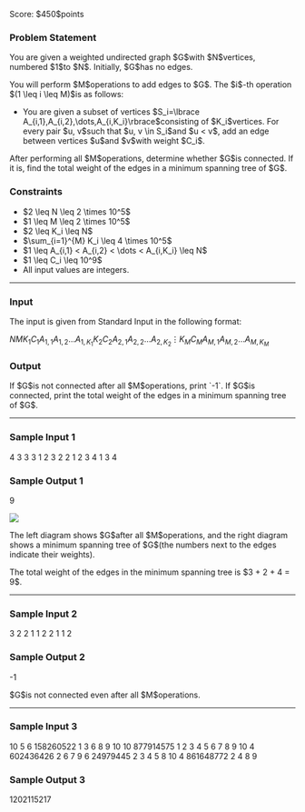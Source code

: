 
<div>

<span>

<span>

<p>
Score: $450$points
</p>

<div>

<section>

### **Problem Statement**

<p>
You are given a weighted undirected graph $G$with $N$vertices, numbered $1$to $N$. Initially, $G$has no edges.
</p>

<p>
You will perform $M$operations to add edges to $G$. The $i$-th operation $(1 \leq i \leq M)$is as follows:
</p>

<ul>

<li>
You are given a subset of vertices $S_i=\lbrace A_{i,1},A_{i,2},\dots,A_{i,K_i}\rbrace$consisting of $K_i$vertices.
For every pair $u, v$such that $u, v \in S_i$and $u < v$, add an edge between vertices $u$and $v$with weight $C_i$.
</li>

</ul>

<p>
After performing all $M$operations, determine whether $G$is connected. If it is, find the total weight of the edges in a minimum spanning tree of $G$.
</p>

</section>

</div>

<div>

<section>

### **Constraints**

<ul>

<li>
$2 \leq N \leq 2 \times 10^5$
</li>

<li>
$1 \leq M \leq 2 \times 10^5$
</li>

<li>
$2 \leq K_i \leq N$
</li>

<li>
$\sum_{i=1}^{M} K_i \leq 4 \times 10^5$
</li>

<li>
$1 \leq A_{i,1} < A_{i,2} < \dots < A_{i,K_i} \leq N$
</li>

<li>
$1 \leq C_i \leq 10^9$
</li>

<li>
All input values are integers.
</li>

</ul>

</section>

</div>

---

<div>

<div>

<section>

### **Input**

<p>
The input is given from Standard Input in the following format:
</p>

<div>

$N$$M$$K_1$$C_1$$A_{1,1}$$A_{1,2}$$\dots$$A_{1,K_1}$$K_2$$C_2$$A_{2,1}$$A_{2,2}$$\dots$$A_{2,K_2}$$\vdots$$K_M$$C_M$$A_{M,1}$$A_{M,2}$$\dots$$A_{M,K_M}$
</div>

</section>

</div>

<div>

<section>

### **Output**

<p>
If $G$is not connected after all $M$operations, print `-1`. If $G$is connected, print the total weight of the edges in a minimum spanning tree of $G$.
</p>

</section>

</div>

</div>

---

<div>

<section>

### **Sample Input 1**

<div>

4 3
3 3
1 2 3
2 2
1 2
3 4
1 3 4

</div>

</section>

</div>

<div>

<section>

### **Sample Output 1**

<div>

9

</div>

<p>

<img src="https://img.atcoder.jp/abc352/b54e4b0cfe2f7e5974a2b95be370953a.png">

</img>

</p>

<p>
The left diagram shows $G$after all $M$operations, and the right diagram shows a minimum spanning tree of $G$(the numbers next to the edges indicate their weights).
</p>

<p>
The total weight of the edges in the minimum spanning tree is $3 + 2 + 4 = 9$.
</p>

</section>

</div>

---

<div>

<section>

### **Sample Input 2**

<div>

3 2
2 1
1 2
2 1
1 2

</div>

</section>

</div>

<div>

<section>

### **Sample Output 2**

<div>

-1

</div>

<p>
$G$is not connected even after all $M$operations.
</p>

</section>

</div>

---

<div>

<section>

### **Sample Input 3**

<div>

10 5
6 158260522
1 3 6 8 9 10
10 877914575
1 2 3 4 5 6 7 8 9 10
4 602436426
2 6 7 9
6 24979445
2 3 4 5 8 10
4 861648772
2 4 8 9

</div>

</section>

</div>

<div>

<section>

### **Sample Output 3**

<div>

1202115217

</div>

</section>

</div>

</span>

</span>

</div>
